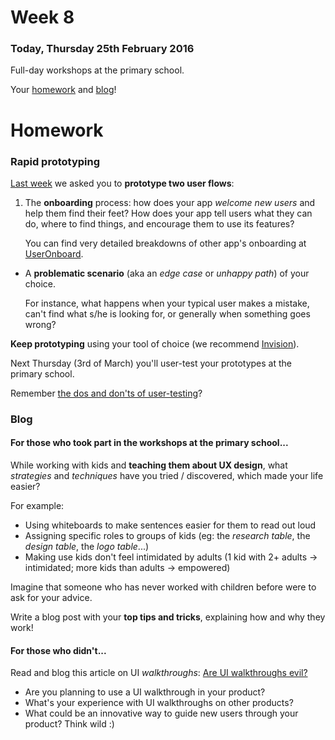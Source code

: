 # Week 8

### Today, Thursday 25th February 2016

Full-day workshops at the primary school.

Your [homework](#homework) and [blog](#blog)!


# Homework

### Rapid prototyping

[Last week](../07#your-turn-1) we asked you to **prototype two user flows**:

1. The **onboarding** process: how does your app *welcome new users* and help them find their feet? How does your app tell users what they can do, where to find things, and encourage them to use its features? 

	You can find very detailed breakdowns of other app's onboarding at [UserOnboard](http://www.useronboard.com/).
* A **problematic scenario** (aka an *edge case* or *unhappy path*) of your choice. 

	For instance, what happens when your typical user makes a mistake, can't find what s/he is looking for, or generally when something goes wrong?

**Keep prototyping** using your tool of choice (we recommend [Invision](http://www.invisionapp.com)).

Next Thursday (3rd of March) you'll user-test your prototypes at the primary school.

Remember [the dos and don'ts of user-testing](../04#dos-and-donts)?

<!--
### Invicta app template

Get familiar with it
-->

### Blog

#### For those who took part in the workshops at the primary school...

While working with kids and **teaching them about UX design**, what *strategies* and *techniques* have you tried / discovered, which made your life easier? 

For example:

* Using whiteboards to make sentences easier for them to read out loud
* Assigning specific roles to groups of kids (eg: the *research table*, the *design table*, the *logo table*...)
* Making use kids don't feel intimidated by adults (1 kid with 2+ adults → intimidated; more kids than adults → empowered)

Imagine that someone who has never worked with children before were to ask for your advice. 

Write a blog post with your **top tips and tricks**, explaining how and why they work!

#### For those who didn't... 

Read and blog this article on UI *walkthroughs*: [Are UI walkthroughs evil?](http://tapity.com/are-ui-walkthroughs-evil) 

* Are you planning to use a UI walkthrough in your product?
* What's your experience with UI walkthroughs on other products?
* What could be an innovative way to guide new users through your product? Think wild :)
